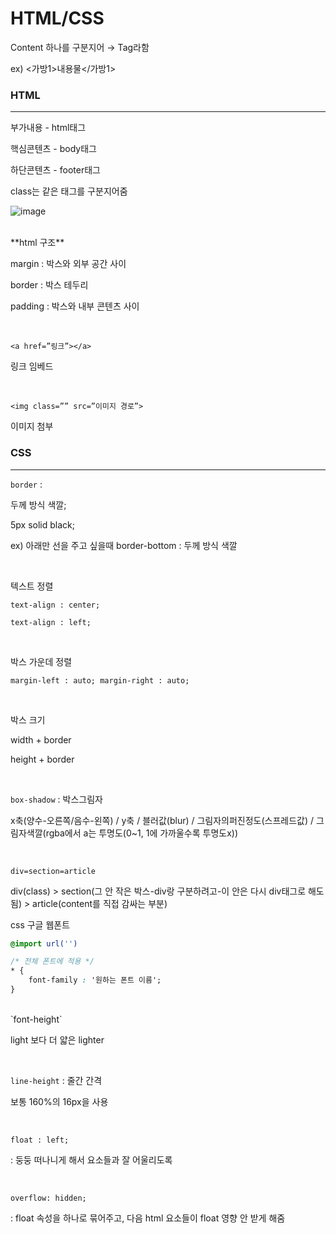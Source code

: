 # HTML/CSS

Content 하나를 구분지어 → Tag라함

ex) <가방1>내용물</가방1>
<br/>

### HTML
---

부가내용 - html태그

핵심콘텐츠 - body태그

하단콘텐츠 - footer태그

class는 같은 태그를 구분지어줌  



![image](https://user-images.githubusercontent.com/82459123/152915674-1da5450c-4288-4077-9e83-5b2d79e87420.png)

<br/>
**html 구조**

margin : 박스와 외부 공간 사이

border : 박스 테두리

padding : 박스와 내부 콘텐츠 사이

<br/>

`<a href=”링크”></a>`

링크 임베드

<br/>

`<img class=”” src=”이미지 경로”>`

이미지 첨부
<br/>

### CSS
---

`border` : 

두께 방식 색깔;

5px solid black;

ex) 아래만 선을 주고 싶을때 border-bottom : 두께 방식 색깔

<br/>

텍스트 정렬

`text-align : center;` 

`text-align : left;`

<br/>

박스 가운데 정렬

`margin-left : auto;
 margin-right : auto;`

<br/>

박스 크기

width + border

height + border

<br/>

`box-shadow` : 박스그림자 

x축(양수-오른쪽/음수-왼쪽) / y축 / 블러값(blur) / 그림자의퍼진정도(스프레드값) / 그림자색깔(rgba에서 a는 투명도(0~1, 1에 가까울수록 투명도x)) 

<br/>

`div=section=article`

div(class) > section(그 안 작은 박스-div랑 구분하려고-이 안은 다시 div태그로 해도 됨) > article(content를 직접 감싸는 부분) 
<br/>

css 구글 웹폰트

```css
@import url('')

/* 전체 폰트에 적용 */
* {
	font-family : '원하는 폰트 이름';
}
```

<br/>
`font-height`

light 보다 더 얇은 lighter

<br/>

`line-height` : 줄간 간격

보통 160%의 16px을 사용

<br/>

`float : left;`

: 둥둥 떠나니게 해서 요소들과 잘 어울리도록

<br/>

`overflow: hidden;`

: float 속성을 하나로 묶어주고, 다음 html 요소들이 float 영향 안 받게 해줌
